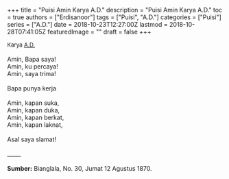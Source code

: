 +++
title = "Puisi Amin Karya A.D."
description = "Puisi Amin Karya A.D."
toc = true
authors = ["Erdisanoor"]
tags = ["Puisi", "A.D."]
categories = ["Puisi"]
series = ["A.D."]
date = 2018-10-23T12:27:00Z
lastmod = 2018-10-28T07:41:05Z
featuredImage = ""
draft = false
+++

<div style="text-align: justify;">
<div style="font-size: small;">Karya <a href="/authors/a.d./" target="_blank">A.D.</a></div><br />
Amin, Bapa saya!<br />Amin, ku percaya!<br />Amin, saya trima!<br /><br />Bapa punya kerja<br /><br />Amin, kapan suka,<br />Amin, kapan duka,<br />Amin, kapan berkat,<br />Amin, kapan laknat,<br /><br />Asal saya slamat!<br /><br />
_____
<br /><br /><b>Sumber:</b> Bianglala, No. 30, Jumat 12 Agustus 1870.</div>
